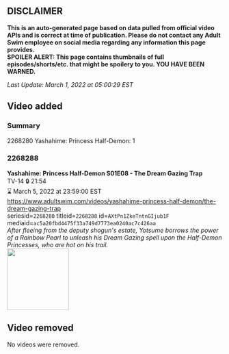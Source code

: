 ## DISCLAIMER
**This is an auto-generated page based on data pulled from official video APIs and is correct at time of publication. Please do not contact any Adult Swim employee on social media regarding any information this page provides.**  
**SPOILER ALERT: This page contains thumbnails of full episodes/shorts/etc. that might be spoilery to you. YOU HAVE BEEN WARNED.**  

_Last Update: March 1, 2022 at 05:00:29 EST_
## Video added
### Summary
2268280 Yashahime: Princess Half-Demon: 1  
### 2268288
**Yashahime: Princess Half-Demon S01E08 - The Dream Gazing Trap**  
TV-14 🔒 21:54  
⌛ March 5, 2022 at 23:59:00 EST  
https://www.adultswim.com/videos/yashahime-princess-half-demon/the-dream-gazing-trap  
seriesid=`2268280` titleid=`2268288` id=`AXtPn1ZkeTntnGIjub1F` mediaid=`ac5a20fbd4475f33a749d7773ea0240ac7c426aa`  
_After fleeing from the deputy shogun's estate, Yotsume borrows the power of a Rainbow Pearl to unleash his Dream Gazing spell upon the Half-Demon Princesses, who are hot on his trail._  
<a href="https://media.cdn.adultswim.com/uploads/20210820/thumbnails/2_218201111421-YashahimePrincessHalfDemon_108_TheDreamGazingTrap.png"><img src="https://media.cdn.adultswim.com/uploads/20210820/thumbnails/2_218201111421-YashahimePrincessHalfDemon_108_TheDreamGazingTrap.png" height="144px" /></a>
## Video removed
No videos were removed.  
